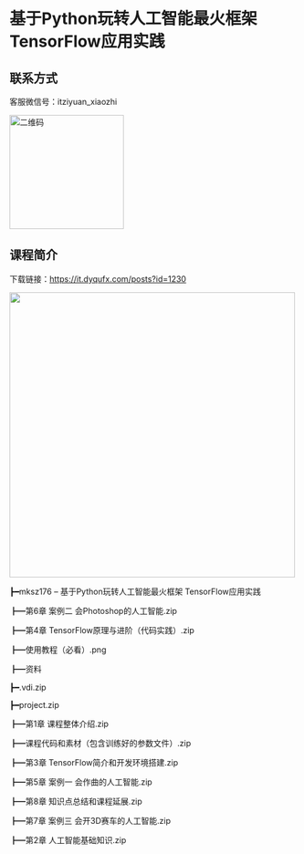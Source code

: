 # 基于Python玩转人工智能最火框架 TensorFlow应用实践

## 联系方式

客服微信号：itziyuan_xiaozhi

<img src="https://ziyuanyun.oss-cn-guangzhou.aliyuncs.com/common/20240614073449/666b82192834a.jpg" width="200" height="200" alt="二维码">

## 课程简介

下载链接：https://it.dyqufx.com/posts?id=1230

<img src="https://ziyuanyun.oss-cn-guangzhou.aliyuncs.com/yun/20240515153643/6644660b65abc.jpg" width="500" alt="">

  ┣━mksz176 &#8211; 基于Python玩转人工智能最火框架 TensorFlow应用实践

 ┣━第6章 案例二 会Photoshop的人工智能.zip

 ┣━第4章 TensorFlow原理与进阶（代码实践）.zip

 ┣━使用教程（必看）.png

 ┣━资料

 ┣━.vdi.zip

 ┣━project.zip

 ┣━第1章 课程整体介绍.zip

 ┣━课程代码和素材（包含训练好的参数文件）.zip

 ┣━第3章 TensorFlow简介和开发环境搭建.zip

 ┣━第5章 案例一 会作曲的人工智能.zip

 ┣━第8章 知识点总结和课程延展.zip

 ┣━第7章 案例三 会开3D赛车的人工智能.zip

 ┣━第2章 人工智能基础知识.zip

  